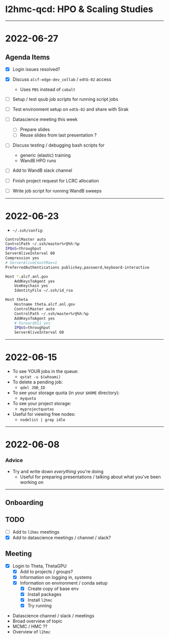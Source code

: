 # l2hmc-qcd: HPO & Scaling Studies

---
# 2022-06-27

## Agenda Items

- [x] Login issues resolved?
- [x] Discuss `alcf-edge-dev_collab` / `edtb-02` access
    - Uses `PBS` instead of `cobalt`
- [ ] Setup / test qsub job scripts for running script jobs
- [ ] Test environment setup on `edtb-02` and share with Sirak
- [ ] Datascience meeting this week
    - [ ] Prepare slides
    - [ ] Reuse slides from last presentation ?
- [ ] Discuss testing / debugging bash scripts for
    - generic (elastic) training
    - WandB HPO runs
- [ ] Add to WandB slack channel
- [ ] Finish project request for LCRC allocation
- [ ] Write job script for running WandB sweeps







---
# 2022-06-23

- `~/.ssh/config`:

```bash
ControlMaster auto
ControlPath ~/.ssh/master%r@%h:%p
IPQoS=throughput
ServerAliveInterval 60
Compression yes
# ServerAliveCountMax=1
PreferredAuthentications publickey,password,keyboard-interactive

Host *.alcf.anl.gov
    AddKeysToAgent yes
    UseKeychain yes
    IdentityFile ~/.ssh/id_rsa

Host theta
    Hostname theta.alcf.anl.gov
    ControlMaster auto
    ControlPath ~/.ssh/master%r@%h:%p
    AddKeysToAgent yes
    # ForwardX11 yes
    IPQoS=throughput
    ServerAliveInterval 60
```

---
# 2022-06-15

- To see YOUR jobs in the queue:
    - `qstat -u $(whoami)`
- To delete a pending job:
    - `qdel JOB_ID`
- To see your storage quota (in your `$HOME` directory):
    - `myquota`
- To see your project storage:
    - `myprojectquotas`
- Useful for viewing free nodes:
    - `nodelist | grep idle`


---

# 2022-06-08
### Advice
- Try and write down _everything_ you're doing
    - Useful for preparing presentations / talking about what you've been working on


---
## Onboarding

## TODO
- [ ] Add to `l2hmc` meetings
- [x] Add to datascience meetings / channel / slack?

## Meeting
- [x] Login to Theta, ThetaGPU
    - [x] Add to projects / groups?
    - [x] Information on logging in, systems
    - [x] Information on environment / conda setup
        - [x] Create copy of base env
        - [x] Install packages
        - [x] Install `l2hmc`
        - [x] Try running
- Datascience channel / slack / meetings
- Broad overview of topic
- MCMC / HMC ??
- Overview of `l2hmc`
